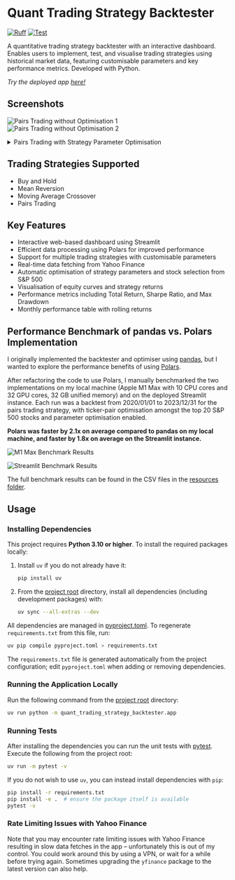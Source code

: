# Quant Trading Strategy Backtester

[![Ruff](https://img.shields.io/endpoint?url=https://raw.githubusercontent.com/astral-sh/ruff/main/assets/badge/v2.json)](https://github.com/astral-sh/ruff)
[![Test](https://github.com/IsaacCheng9/quant-trading-strategy-backtester/actions/workflows/test.yml/badge.svg)](https://github.com/IsaacCheng9/quant-trading-strategy-backtester/actions/workflows/test.yml)

A quantitative trading strategy backtester with an interactive dashboard.
Enables users to implement, test, and visualise trading strategies using
historical market data, featuring customisable parameters and key performance
metrics. Developed with Python.

_Try the deployed app
[here!](https://quant-trading-strategy-backtester.streamlit.app/)_

## Screenshots

![Pairs Trading without Optimisation 1](./resources/screenshots/pairs_trading_no_optimisation_1.png)
![Pairs Trading without Optimisation 2](./resources/screenshots/pairs_trading_no_optimisation_2.png)

<!-- markdownlint-disable-next-line MD033 -->
<details>
<!-- markdownlint-disable-next-line MD033 -->
<summary>Pairs Trading with Strategy Parameter Optimisation</summary>

![Pairs Trading ](./resources/screenshots/pairs_trading_optimised_strategy_parameters.png)

</details>

## Trading Strategies Supported

- Buy and Hold
- Mean Reversion
- Moving Average Crossover
- Pairs Trading

## Key Features

- Interactive web-based dashboard using Streamlit
- Efficient data processing using Polars for improved performance
- Support for multiple trading strategies with customisable parameters
- Real-time data fetching from Yahoo Finance
- Automatic optimisation of strategy parameters and stock selection from S&P 500
- Visualisation of equity curves and strategy returns
- Performance metrics including Total Return, Sharpe Ratio, and Max Drawdown
- Monthly performance table with rolling returns

## Performance Benchmark of pandas vs. Polars Implementation

I originally implemented the backtester and optimiser using
[pandas](https://pandas.pydata.org/), but I wanted to explore the performance
benefits of using [Polars](https://pola.rs/).

After refactoring the code to use Polars, I manually benchmarked the two
implementations on my local machine (Apple M1 Max with 10 CPU cores and 32 GPU
cores, 32 GB unified memory) and on the deployed Streamlit instance. Each run
was a backtest from 2020/01/01 to 2023/12/31 for the pairs trading strategy,
with ticker-pair optimisation amongst the top 20 S&P 500 stocks and parameter
optimisation enabled.

**Polars was faster by 2.1x on average compared to pandas on my local**
**machine, and faster by 1.8x on average on the Streamlit instance.**

![M1 Max Benchmark Results](./resources/m1_max_benchmark_results.png)

![Streamlit Benchmark Results](./resources/streamlit_benchmark_results.png)

The full benchmark results can be found in the CSV files in the
[resources folder](./resources).

## Usage

### Installing Dependencies

This project requires **Python 3.10 or higher**. To install the required
packages locally:

1. Install `uv` if you do not already have it:

   ```bash
   pip install uv
   ```

2. From the [project root](./) directory, install all dependencies (including
   development packages) with:

   ```bash
   uv sync --all-extras --dev
   ```

All dependencies are managed in [pyproject.toml](./pyproject.toml). To regenerate
`requirements.txt` from this file, run:

```bash
uv pip compile pyproject.toml > requirements.txt
```
The `requirements.txt` file is generated automatically from the project
configuration; edit `pyproject.toml` when adding or removing dependencies.

### Running the Application Locally

Run the following command from the [project root](./) directory:

```bash
uv run python -m quant_trading_strategy_backtester.app
```

### Running Tests

After installing the dependencies you can run the unit tests with
[pytest](https://docs.pytest.org/). Execute the following from the project root:

```bash
uv run -m pytest -v
```

If you do not wish to use `uv`, you can instead install dependencies with
`pip`:

```bash
pip install -r requirements.txt
pip install -e .  # ensure the package itself is available
pytest -v
```

### Rate Limiting Issues with Yahoo Finance

Note that you may encounter rate limiting issues with Yahoo Finance resulting in
slow data fetches in the app – unfortunately this is out of my control. You
could work around this by using a VPN, or wait for a while before trying again.
Sometimes upgrading the `yfinance` package to the latest version can also help.
